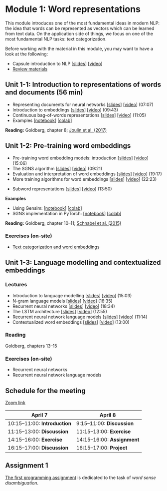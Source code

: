 # Module 1: Word representations

This module introduces one of the most fundamental ideas in modern NLP: the idea that words can be represented as vectors which can be learned from text data. On the application side of things, we focus on one of the most fundamental NLP tasks: text categorization.

Before working with the material in this module, you may want to have a look at the following:

* Capsule introduction to NLP [[slides](slides/intro.pdf)] [[video](https://youtu.be/6u7u1cpVT7Y)]
* [Review materials](review.md)

## Unit 1-1: Introduction to representations of words and documents (56 min)

* Representing documents for neural networks [[slides](http://www.cse.chalmers.se/~richajo/waspnlp2020/m1_3/m3_1.pdf)] [[video](https://youtu.be/xsQ46CXsIfc)] (07:07)
* Introduction to embeddings [[slides](http://www.cse.chalmers.se/~richajo/waspnlp2020/m1_3/m3_2.pdf)] [[video](https://youtu.be/LLUjsmuEgk8)] (09:43)
* Continuous bag-of-words representations [[slides](http://www.cse.chalmers.se/~richajo/waspnlp2020/m1_3/m3_3.pdf)] [[video](https://youtu.be/MOcGoA3Fbi8)] (11:05)
* Examples [[notebook](http://www.cse.chalmers.se/~richajo/waspnlp2020/m1_3/Document%20classification.ipynb)] [[colab](https://drive.google.com/file/d/1VLIAYXSoLN99BwS9CUTJYS7caazBVORF/view?usp=sharing)]
<!--[[video](https://youtu.be/ZEYESgSR29o)] (28:46)-->

**Reading:** Goldberg, chapter 8; [Joulin et al. (2017)](https://aclweb.org/anthology/E17-2068)

## Unit 1-2: Pre-training word embeddings

<!--* Text categorization and word embeddings [[notebook]](http://www.cse.chalmers.se/~richajo/waspnlp2020/ex1_2/ex1_2.html) [[video](https://www.youtube.com/watch?v=pcVh5Ga3JmM)] (55:52)-->

* Pre-training word embedding models: introduction [[slides](slides/slides-141.pdf)] [[video](https://youtu.be/6AozaHmWugs)] (15:06)
* The SGNS algorithm [[slides](slides/slides-142.pdf)] [[video](https://youtu.be/R5EhgHz2S5w)] (09:21)
* Evaluation and interpretation of word embeddings [[slides](slides/slides-143.pdf)] [[video](https://youtu.be/gcWF3AIUtJ8)] (19:17)
* More training algorithms for word embeddings [[slides](slides/slides-144.pdf)] [[video](https://youtu.be/TMHI-Dk3c44)] (22:23)
<!--* Perspectives [[slides](slides/slides-145.pdf)] [[video](https://youtu.be/XxI7fb7aabU)] (16:19)-->
* Subword representations [[slides](slides/slides-223.pdf)] [[video](https://youtu.be/1ZDpYspEM_M)] (13:50)

**Examples**
* Using Gensim: [[notebook](http://www.cse.chalmers.se/~richajo/waspnlp2020/m1_4/Word%20embeddings%20in%20Gensim.ipynb)] [[colab](https://drive.google.com/file/d/1wMeKV4R4pVzDFKyqPkp4ckwqizrKDe8r/view?usp=sharing)]
* SGNS implementation in PyTorch: [[notebook](http://www.cse.chalmers.se/~richajo/waspnlp2020/m1_4/Skip-gram%20with%20negative%20sampling.ipynb)] [[colab](https://drive.google.com/file/d/1_ian039WL__VdYaW6PoOtcgHkdlUlsOJ/view?usp=sharing)]

**Reading:** Goldberg, chapter 10–11; [Schnabel et al. (2015)](https://www.aclweb.org/anthology/D15-1036.pdf)

### Exercises (on-site)

* [Text categorization and word embeddings](http://www.cse.chalmers.se/~richajo/waspnlp2022/ex1_1/ex1_1.html)

## Unit 1-3: Language modelling and contextualized embeddings

### Lectures

* Introduction to language modelling [[slides](slides/slides-121.pdf)] [[video](https://youtu.be/_TlvRtoGOn8)] (15:03)
* N-gram language models [[slides](slides/slides-122.pdf)] [[video](https://youtu.be/GuTAMrqiFSM)] (16:35)
* Recurrent neural networks [[slides](slides/slides-123.pdf)] [[video](https://youtu.be/RWxoiA2uGZU)] (18:34)
* The LSTM architecture [[slides](slides/slides-124.pdf)] [[video](https://youtu.be/8es6TKvw7qI)] (12:55)
* Recurrent neural network language models [[slides](slides/slides-125.pdf)] [[video](https://youtu.be/J-KglYsuJ28)] (11:14)
* Contextualized word embeddings [[slides](slides/slides-126.pdf)] [[video](https://youtu.be/5oXWnSBoe7A)] (13:00)

### Reading

Goldberg, chapters 13–15

### Exercises (on-site)

* Recurrent neural networks
* Recurrent neural network language models

## Schedule for the meeting

[Zoom link](https://liu-se.zoom.us/j/63610376728?pwd=NDA0aHEwd05WaEVwNTJlTFpsUTNRdz09)

| April 7    | April 8   |
|------------|-----------|
|10:15&ndash;11:00: **Introduction** |9:15&ndash;11:00:  **Discussion** |
|11:15&ndash;13:00: **Discussion**   |11:15&ndash;13:00: **Exercise**   |
|14:15&ndash;16:00: **Exercise**     |14:15&ndash;16:00: **Assignment** |
|16:15&ndash;17:00: **Discussion**   |16:15&ndash;17:00: **Project**    |

## Assignment 1

[The first programming assignment](http://www.cse.chalmers.se/~richajo/waspnlp2022/a1/assignment1.html) is dedicated to the task of *word sense disambiguation*.
